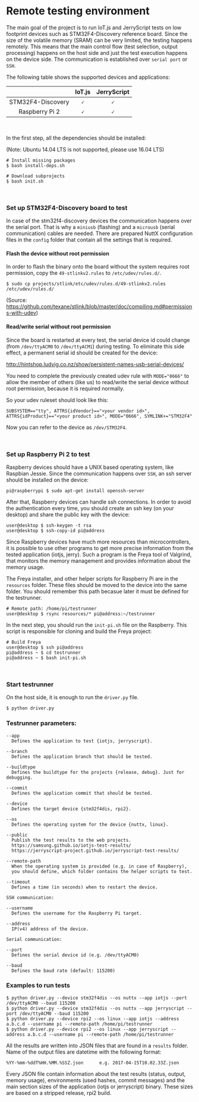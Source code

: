 # Remote testing environment

The main goal of the project is to run IoT.js and JerryScript tests on low footprint devices such as STM32F4-Discovery reference board. Since the size of the volatile memory (SRAM) can be very limited, the testing happens remotely. This means that the main control flow (test selection, output processing) happens on the host side and just the test execution happens on the device side. The communication is established over `serial port` or `SSH`.
<br />

The following table shows the supported devices and applications:

|                                        |  IoT.js   | JerryScript |
|                :---:                   |  :---:    |    :---:    |
| STM32F4-Discovery                      | &#128504; |  &#128504;  |
| Raspberry Pi 2                         | &#128504; |  &#128504;  |
<br />

In the first step, all the dependencies should be installed:

(Note: Ubuntu 14.04 LTS is not supported, please use 16.04 LTS)

```
# Install missing packages
$ bash install-deps.sh

# Download subprojects
$ bash init.sh
```
<br />

### Set up STM32F4-Discovery board to test

In case of the stm32f4-discovery devices the communication happens over the serial port. That is why a `miniusb` (flashing) and a `microusb` (serial communication) cables are needed. There are prepared NuttX configuration files in the `config` folder that contain all the settings that is required.

#### Flash the device without root permission

In order to flash the binary onto the board without the system requires root permission, copy the `49-stlinkv2.rules` to `/etc/udev/rules.d/`.

```
$ sudo cp projects/stlink/etc/udev/rules.d/49-stlinkv2.rules /etc/udev/rules.d/
```

(Source: https://github.com/texane/stlink/blob/master/doc/compiling.md#permissions-with-udev)

#### Read/write serial without root permission

Since the board is restarted at every test, the serial device id could change (from `/dev/ttyACM0` to `/dev/ttyACM1`) during testing. To eliminate this side effect, a permanent serial id should be created for the device:

http://hintshop.ludvig.co.nz/show/persistent-names-usb-serial-devices/

You need to complete the previously created udev rule with `MODE="0666"` to allow the member of others (like us) to read/write the serial device without root permission, because it is required normally.

So your udev ruleset should look like this:
```
SUBSYSTEM=="tty", ATTRS{idVendor}=="<your vendor id>", ATTRS{idProduct}=="<your product id>", MODE="0666", SYMLINK+="STM32F4"
```

Now you can refer to the device as `/dev/STM32F4`.

<br />

### Set up Raspberry Pi 2 to test

Raspberry devices should have a UNIX based operating system, like Raspbian Jessie. Since the communication happens over `SSH`, an ssh server should be installed on the device:

```
pi@raspberrypi $ sudo apt-get install openssh-server
```

After that, Raspberry devices can handle ssh connections. In order to avoid the authentication every time, you should create an ssh key (on your desktop) and share the public key with the device:

```
user@desktop $ ssh-keygen -t rsa
user@desktop $ ssh-copy-id pi@address
```

Since Raspberry devices have much more resources than microcontrollers, it is possible to use other programs to get more precise information from the tested application (iotjs, jerry). Such a program is the Freya tool of Valgrind, that monitors the memory management and provides information about the memory usage.
<br />

The Freya installer, and other helper scripts for Raspberry Pi are in the `resources` folder. These files should be moved to the device into the same folder. You should remember this path becasue later it must be defined for the testrunner.

```
# Remote path: /home/pi/testrunner
user@desktop $ rsync resources/* pi@address:~/testrunner
```

In the next step, you should run the `init-pi.sh` file on the Raspberry. This script is responsible for cloning and build the Freya project:

```
# Build Freya
user@desktop $ ssh pi@address
pi@address ~ $ cd testrunner
pi@address ~ $ bash init-pi.sh
```
<br />

### Start testrunner

On the host side, it is enough to run the `driver.py` file.

```
$ python driver.py
```

### Testrunner parameters:

```
--app
  Defines the application to test {iotjs, jerryscript}.

--branch
  Defines the application branch that should be tested.

--buildtype
  Defines the buildtype for the projects {release, debug}. Just for debugging.

--commit
  Defines the application commit that should be tested.

--device
  Defines the target device {stm32f4dis, rpi2}.

--os
  Defines the operating system for the device {nuttx, linux}.

--public
  Publish the test results to the web projects.
  https://samsung.github.io/iotjs-test-results/
  https://jerryscript-project.github.io/jerryscript-test-results/

--remote-path
  When the operating system is provided (e.g. in case of Raspberry),
  you should define, which folder contains the helper scripts to test.

--timeout
  Defines a time (in seconds) when to restart the device.

SSH communication:

--username
  Defines the username for the Raspberry Pi target.

--address
  IP(v4) address of the device.

Serial communication:

--port
  Defines the serial device id (e.g. /dev/ttyACM0)

--baud
  Defines the baud rate (default: 115200)
```

### Examples to run tests

```
$ python driver.py --device stm32f4dis --os nuttx --app iotjs --port /dev/ttyACM0 --baud 115200
$ python driver.py --device stm32f4dis --os nuttx --app jerryscript --port /dev/ttyACM0 --baud 115200
$ python driver.py --device rpi2 --os linux --app iotjs --address a.b.c.d --username pi --remote-path /home/pi/testrunner
$ python driver.py --device rpi2 --os linux --app jerryscript --address a.b.c.d --username pi --remote-path /home/pi/testrunner
```

All the results are written into JSON files that are found in a `results` folder. Name of the output files are datetime with the following format:

```
%YY-%mm-%ddT%HH.%MM.%SSZ.json      e.g. 2017-04-15T10.02.33Z.json
```

Every JSON file contain information about the test results (status, output, memory usage), environments (used hashes, commit messages) and the main section sizes of the application (iotjs or jerryscript) binary. These sizes are based on a stripped release, rpi2 build.
